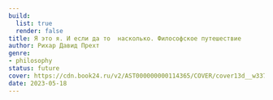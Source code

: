 ```yaml
---
build:
  list: true
  render: false
title: Я это я. И если да то  насколько. Философское путешествие
author: Рихар Давид Прехт
genre:
- philosophy
status: future
cover: https://cdn.book24.ru/v2/AST000000000114365/COVER/cover13d__w337.jpg
date: 2023-05-18
---
```


